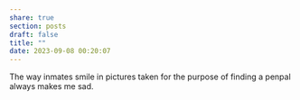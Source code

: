 ```yaml
---
share: true
section: posts
draft: false
title: ""
date: 2023-09-08 00:20:07
---
```



The way inmates smile in pictures taken for the purpose of finding a penpal always makes me sad. 

